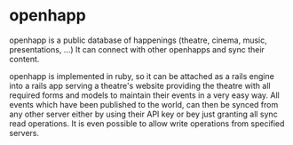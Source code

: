 # openhapp

openhapp is a public database of happenings (theatre, cinema, music, presentations, ...) It can connect with other openhapps and sync their content.

openhapp is implemented in ruby, so it can be attached as a rails engine into a rails app serving a theatre's website providing the theatre with all required forms and models to maintain their events in a very easy way. All events which have been published to the world, can then be synced from any other server either by using their API key or bey just granting all sync read operations. It is even possible to allow write operations from specified servers.
